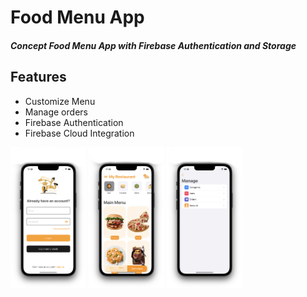 # Food Menu App

#### _Concept Food Menu App with Firebase Authentication and Storage_

## Features
- Customize Menu
- Manage orders
- Firebase Authentication
- Firebase Cloud Integration

<p float="left">
  <img src="https://github.com/crorsavir54/foodmenu/blob/main/screenshots/LogInScreen.png" align="middle" width="24%" />
  <img src="https://github.com/crorsavir54/foodmenu/blob/main/screenshots/MenuScreen.png" align="middle" width="24%" /> 
  <img src="https://github.com/crorsavir54/foodmenu/blob/main/screenshots/ManageScreen.png" align="middle" width="24%" />
</p>




